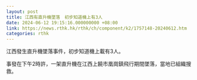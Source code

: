 ```yaml
---
layout: post
title: 江西有直升機墜落　初步知道機上有3人
date: 2024-06-12 19:15:16.000000000 +08:00
link: https://news.rthk.hk/rthk/ch/component/k2/1757148-20240612.htm
categories: rthk
---
```


江西發生直升機墜落事件，初步知道機上載有3人。

事發在下午2時許，一架直升機在江西上饒市凰崗鎮飛行期間墜落，當地已組織搜救。
